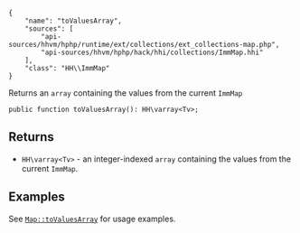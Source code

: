 ``` yamlmeta
{
    "name": "toValuesArray",
    "sources": [
        "api-sources/hhvm/hphp/runtime/ext/collections/ext_collections-map.php",
        "api-sources/hhvm/hphp/hack/hhi/collections/ImmMap.hhi"
    ],
    "class": "HH\\ImmMap"
}
```




Returns an ` array ` containing the values from the current `` ImmMap ``




``` Hack
public function toValuesArray(): HH\varray<Tv>;
```




## Returns




+ ` HH\varray<Tv> ` - an integer-indexed `` array `` containing the values from the
  current ``` ImmMap ```.




## Examples




See [` Map::toValuesArray `](</hack/reference/class/Map/toValuesArray/#examples>) for usage examples.
<!-- HHAPIDOC -->
